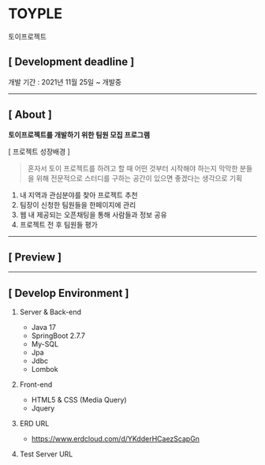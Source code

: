# TOYPLE
토이프로젝트

## **[ Development deadline ]**

개발 기간 : 2021년 11월 25일 ~ 개발중

---

## **[ About ]**

**토이프로젝트를 개발하기 위한 팀원 모집 프로그램**

[ 프로젝트 성장배경 ]
> 혼자서 토이 프로젝트를 하려고 할 때 어떤 것부터 시작해야 하는지 막막한 분들을 위해
> 전문적으로 스터디를 구하는 공간이 있으면 좋겠다는 생각으로 기획 

1. 내 지역과 관심분야를 찾아 프로젝트 추천
2. 팀장이 신청한 팀원들을 한페이지에 관리
3. 웹 내 제공되는 오픈채팅을 통해 사람들과 정보 공유 
4. 프로젝트 전 후 팀원들 평가

---

## **[ Preview ]**

---

## **[ Develop Environment ]**
1. Server & Back-end
   - Java 17 
   - SpringBoot 2.7.7
   - My-SQL 
   - Jpa
   - Jdbc
   - Lombok

2.  Front-end
    - HTML5 & CSS (Media Query)
    - Jquery
  
3. ERD URL
   - https://www.erdcloud.com/d/YKdderHCaezScapGn
 

4. Test Server URL 
